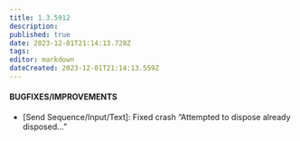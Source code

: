 ```yaml
---
title: 1.3.5912
description: 
published: true
date: 2023-12-01T21:14:13.728Z
tags: 
editor: markdown
dateCreated: 2023-12-01T21:14:13.559Z
---		
```

		
#### BUGFIXES/IMPROVEMENTS
- [Send Sequence/Input/Text]: Fixed crash “Attempted to dispose already disposed…”
